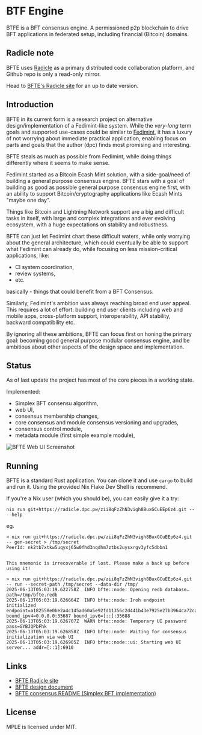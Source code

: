 # BTF Engine

BTFE is a BFT consensus engine. A permissioned p2p blockchain to
drive BFT applications in federated setup, including financial (Bitcoin) domains.


## Radicle note

BFTE uses [Radicle][radicle] as a primary distributed code collaboration platform,
and Github repo is only a read-only mirror.

Head to [BFTE's Radicle site][bfte-radicle] for an up to date version.

## Introduction

BFTE in its current form is a research project on alternative
design/implementation of a Fedimint-like system. While the *very-long*
term goals and supported use-cases could be similar to [Fedimint][fedimint],
it has a luxury of not worrying about immediate practical application,
enabling focus on parts and goals that the author (dpc)
finds most promising and interesting.

[fedimint]:  http://github.com/fedimint/fedimint

BFTE steals as much as possible from Fedimint, while doing things differently
where it seems to make sense.

Fedimint started as a Bitcoin Ecash Mint solution, with a side-goal/need
of building a general purpose consensus engine. BFTE stars with
a goal of building as good as possible general purpose consensus engine first, with
an ability to support Bitcoin/cryptography applications like Ecash Mints "maybe one
day".

Things like Bitcoin and Lightning Network support are a big and difficult tasks
in itself, with large and complex integrations and ever evolving ecosystem, with a huge
expectations on stability and robustness.

BFTE can just let Fedimint chart these difficult waters, while only
worrying about the general architecture, which could eventually be able to support
what Fedimint can already do, while focusing on less mission-critical applications,
like:

* CI system coordination,
* review systems,
* etc.

basically - things that could benefit from a BFT Consensus.

Similarly, Fedimint's ambition was always reaching broad end user appeal.
This requires a lot of effort: building end user clients including web and
mobile apps, cross-platform support, interoperability, API stability, backward
compatibility etc.

By ignoring all these ambitions, BFTE can focus first on honing the primary
goal: becoming good general purpose modular consensus engine, and be ambitious
about other aspects of the design space and implementation.

## Status

As of last update the project has most of the core pieces in a working state.

Implemented:

* Simplex BFT consensu algorithm,
* web UI,
* consensus membership changes,
* core consensus and module consensus versioning and upgrades,
* consensus control module,
* metadata module (first simple example module),

![BFTE Web UI Screenshot](https://i.imgur.com/dboxXtC.png)

## Running

BFTE is a standard Rust application. You can clone it and use `cargo` to build
and run it. Using the provided Nix Flake Dev Shell is recommend.

If you're a Nix user (which you should be), you can easily give it a try:

```
nix run git+https://radicle.dpc.pw/zii8qFzZhN3vigh8BuxGCuEEp6z4.git -- --help
```

eg.

```
> nix run git+https://radicle.dpc.pw/zii8qFzZhN3vigh8BuxGCuEEp6z4.git -- gen-secret > /tmp/secret
PeerId: nk2tb7xtkw5uqyxj65w0fhd3nqdhm7ztbs2uysxrgv3yfc5dbbn1


This mnemonic is irrecoverable if lost. Please make a back up before using it!

> nix run git+https://radicle.dpc.pw/zii8qFzZhN3vigh8BuxGCuEEp6z4.git -- run --secret-path /tmp/secret --data-dir /tmp/
2025-06-13T05:03:19.622758Z  INFO bfte::node: Opening redb database… path=/tmp/bfte.redb
2025-06-13T05:03:19.626664Z  INFO bfte::node: Iroh endpoint initialized endpoint=a182558e0be2a4c145ad60a5e92fd11356c2d441b43e7925e27b3964ca72ca43 bound_ipv4=0.0.0.0:35687 bound_ipv6=[::]:35688
2025-06-13T05:03:19.626707Z  WARN bfte::node: Temporary UI password pass=GYBJQPbFhk
2025-06-13T05:03:19.626858Z  INFO bfte::node: Waiting for consensus initialization via web UI
2025-06-13T05:03:19.626905Z  INFO bfte::node::ui: Starting web UI server... addr=[::1]:6910
```

## Links

* [BFTE Radicle site][bfte-radicle]
* [BFTE design document](./README.design.md)
* [BFTE consensus README (Simplex BFT implementation)](/crates/consensus/README.md)

[radicle]: https://radicle.xyz
[bfte-radicle]: https://app.radicle.xyz/nodes/radicle.dpc.pw/rad:zii8qFzZhN3vigh8BuxGCuEEp6z4 

## License

MPLE is licensed under MIT.
